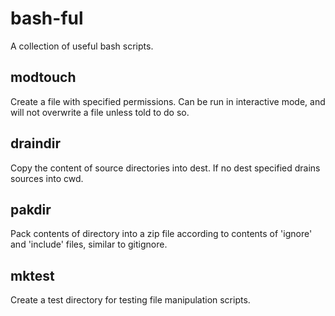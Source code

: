 # bash-ful
A collection of useful bash scripts.

## modtouch
Create a file with specified permissions. Can be run in interactive mode, and will not overwrite a file unless told to do so.

## draindir
Copy the content of source directories into dest. If no dest specified drains sources into cwd.

## pakdir
Pack contents of directory into a zip file according to contents of 'ignore' and 'include' files, similar to gitignore.

## mktest
Create a test directory for testing file manipulation scripts.
